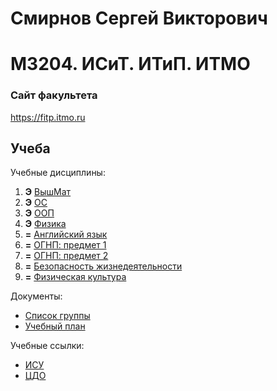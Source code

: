# Смирнов Сергей Викторович
# M3204. ИСиТ. ИТиП. ИТМО

### Сайт факультета
https://fitp.itmo.ru

## Учеба

Учебные дисциплины:

1. **Э** [ВышМат](Subjects/HigherMathematics.md)
2. **Э** [ОС](Subjects/OperatingSystems.md)
3. **Э** [ООП](Subjects/ObjectOrientedProgramming.md)
4. **Э** [Физика](Subjects/Physics.md)
5. **=** [Английский язык](Subjects/English.md)
6.  **=** [ОГНП: предмет 1](Subjects/Chosen1.md)
7. **=** [ОГНП: предмет 2](Subjects/Chosen2.md)
8. **=** [Безопасность жизнедеятельности](Subjects/LifeSafety.md)
9. **=** [Физическая культура](https://isu.ifmo.ru/pls/apex/f?p=2153:15:108337501947348::NO:RP,3::)


Документы:
* [Список группы](GroupList.md)
* [Учебный план](Files/09.03.02_programmirovanie__i_internet-tehnologii.pdf)

Учебные ссылки:
* [ИСУ](https://isu.ifmo.ru/)
* [ЦДО](https://de.ifmo.ru/)
